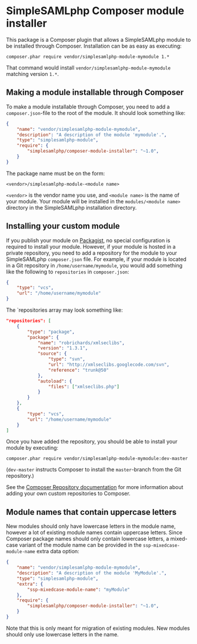 SimpleSAMLphp Composer module installer
=======================================

This package is a Composer plugin that allows a SimpleSAMLphp module to be
installed through Composer. Installation can be as easy as executing:

```
composer.phar require vendor/simplesamlphp-module-mymodule 1.*
```

That command would install `vendor/simplesamlphp-module-mymodule` matching
version `1.*`.


Making a module installable through Composer
--------------------------------------------

To make a module installable through Composer, you need to add a
`composer.json`-file to the root of the module. It should look
something like:

```json
{
    "name": "vendor/simplesamlphp-module-mymodule",
    "description": "A description of the module 'mymodule'.",
    "type": "simplesamlphp-module",
    "require": {
        "simplesamlphp/composer-module-installer": "~1.0",
    }
}
```

The package name must be on the form:

```
<vendor>/simplesamlphp-module-<module name>
```

`<vendor>` is the vendor name you use, and `<module name>` is the name
of your module. Your module will be installed in the `modules/<module name>`
directory in the SimpleSAMLphp installation directory.


Installing your custom module
-----------------------------

If you publish your module on [Packagist](https://packagist.org/), no special
configuration is required to install your module. However, if your module is
hosted in a private repository, you need to add a repository for the module to
your SimpleSAMLphp `composer.json` file. For example, if your module is located
in a Git repository in `/home/username/mymodule`, you would add something like
the following to `repositories` in `composer.json`:

```json
{
    "type": "vcs",
    "url": "/home/username/mymodule"
}
```

The `repositories array may look something like:

```json
"repositories": [
    {
        "type": "package",
        "package": {
            "name": "robrichards/xmlseclibs",
            "version": "1.3.1",
            "source": {
                "type": "svn",
                "url": "http://xmlseclibs.googlecode.com/svn",
                "reference": "trunk@50"
            },
            "autoload": {
                "files": ["xmlseclibs.php"]
            }
        }
    },
    {
        "type": "vcs",
        "url": "/home/username/mymodule"
    }
]
```

Once you have added the repository, you should be able to install your module
by executing:

```
composer.phar require vendor/simplesamlphp-module-mymodule:dev-master
```

(`dev-master` instructs Composer to install the `master`-branch from the Git
repository.)

See the [Composer Repository documentation](https://getcomposer.org/doc/05-repositories.md)
for more information about adding your own custom repositories to Composer.


Module names that contain uppercase letters
-------------------------------------------

New modules should only have lowercase letters in the module name, however a
lot of existing module names contain uppercase letters. Since Composer package
names should only contain lowercase letters, a mixed-case variant of the module
name can be provided in the `ssp-mixedcase-module-name` extra data option:

```json
{
    "name": "vendor/simplesamlphp-module-mymodule",
    "description": "A description of the module 'MyModule'.",
    "type": "simplesamlphp-module",
    "extra": {
        "ssp-mixedcase-module-name": "myModule"
    },
    "require": {
        "simplesamlphp/composer-module-installer": "~1.0",
    }
}
```

Note that this is only meant for migration of existing modules. New modules
should only use lowercase letters in the name.
